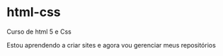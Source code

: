 # html-css
 Curso de html 5 e Css

Estou aprendendo a criar sites e agora vou gerenciar meus repositórios

